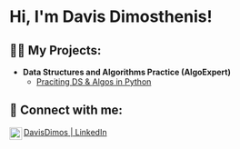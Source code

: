 <h1>Hi, I'm Davis Dimosthenis! <br/></h1>

<h2>👨‍💻 My Projects:</h2>

- <b>Data Structures and Algorithms Practice (AlgoExpert)</b>
  - [Praciting DS & Algos in Python](https://github.com/DavisDimos/Portofolio/tree/e67ca5aec31f959ae504c3a9d9154b46b51e9854/Hotel%20Room%20Reservation%20Management%20Application)

<h2> 🤳 Connect with me:</h2>

[<img align="left" alt="LinkedIn" width="22px" src="https://cdn.jsdelivr.net/npm/simple-icons@v3/icons/linkedin.svg" /> DavisDimos | LinkedIn][linkedin]

[linkedin]: www.linkedin.com/in/dimosthenis-davis-02b194254

